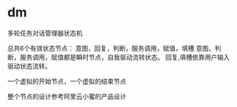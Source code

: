 # dm
多轮任务对话管理器状态机

总共6个有效状态节点：
意图，回复，判断，服务调用，赋值，填槽
意图，判断，服务调用，赋值都是瞬时节点，自我驱动流转状态。
回复,填槽依靠用户输入驱动状态流转。

一个虚拟的开始节点，一个虚拟的结束节点

整个节点的设计参考阿里云小蜜的产品设计
